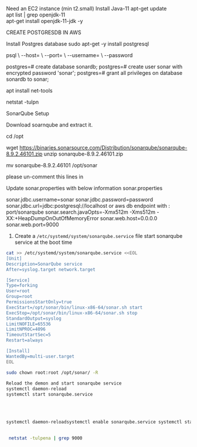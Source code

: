 Need an EC2 instance (min t2.small)
Install Java-11
 apt-get update   
 apt  list | grep openjdk-11  
 apt-get install openjdk-11-jdk -y   
 
 CREATE POSTGRESDB IN AWS
 
 
 
 Install Postgres database
sudo apt-get -y install postgresql

psql \ --host=<DB instance endpoint:5432> \ --port=<port> \ --username=<master username> \ --password 
  
  
postgres=# create database sonardb;
postgres=# create user sonar with encrypted password 'sonar';
postgres=# grant all privileges on database sonardb to sonar;
  
  apt install net-tools
  
  netstat -tulpn
  
  SonarQube Setup
  
Download soarnqube and extract it.
  
  cd /opt
  
wget https://binaries.sonarsource.com/Distribution/sonarqube/sonarqube-8.9.2.46101.zip
unzip sonarqube-8.9.2.46101.zip
  
  mv sonarqube-8.9.2.46101  /opt/sonar
  
  please un-comment this lines in 
  
Update sonar.properties with below information sonar.properties


sonar.jdbc.username=sonar
sonar.jdbc.password=password
sonar.jdbc.url=jdbc:postgresql://localhost or aws db endpoint with : port/sonarqube
sonar.search.javaOpts=-Xmx512m -Xms512m -XX:+HeapDumpOnOutOfMemoryError
sonar.web.host=0.0.0.0
sonar.web.port=9000
  


1. Create a `/etc/systemd/system/sonarqube.service` file start sonarqube service at the boot time 
```sh   
cat >> /etc/systemd/system/sonarqube.service <<EOL
[Unit]
Description=SonarQube service
After=syslog.target network.target

[Service]
Type=forking
User=root
Group=root
PermissionsStartOnly=true
ExecStart=/opt/sonar/bin/linux-x86-64/sonar.sh start 
ExecStop=/opt/sonar/bin/linux-x86-64/sonar.sh stop
StandardOutput=syslog
LimitNOFILE=65536
LimitNPROC=4096
TimeoutStartSec=5
Restart=always

[Install]
WantedBy=multi-user.target
EOL

sudo chown root:root /opt/sonar/ -R  
  
Reload the demon and start sonarqube service
systemctl daemon-reload 
systemctl start sonarqube.service 
  
  
  
  
systemctl daemon-reloadsystemctl enable sonarqube.service systemctl start sonarqube.service
 
 
 netstat -tulpena | grep 9000
